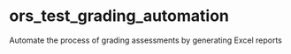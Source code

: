 # ors_test_grading_automation
Automate the process of grading assessments by generating Excel reports
